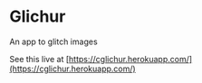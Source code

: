 # Glichur

An app to glitch images


See this live at [https://cglichur.herokuapp.com/](https://cglichur.herokuapp.com/)